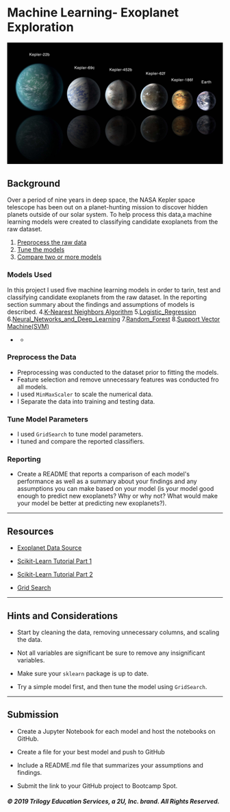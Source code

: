 # Machine Learning- Exoplanet Exploration

![exoplanets.jpg](Images/exoplanets.jpg)

## Background

Over a period of nine years in deep space, the NASA Kepler space telescope has been out on a planet-hunting mission to discover hidden planets outside of our solar system. To help process this data,a machine learning models were created to classifying candidate exoplanets from the raw dataset.

1. [Preprocess the raw data](#Preprocessing)
2. [Tune the models](#Tune-Model-Parameters)
3. [Compare two or more models](#Evaluate-Model-Performance)

### Models Used
In this project I used five machine learning models in order to tarin, test and classifying candidate exoplanets from the raw dataset. In the reporting section summary about the findings and assumptions of models is described. 
4.[K-Nearest Neighbors Algorithm](#K-Nearest-Neighbors-Algorithm) 
5.[Logistic_Regression](Logistic-Regression)
6.[Neural_Networks_and_Deep_Learning](#Neural_Networks_and_Deep_Learning)
7.[Random_Forest](#Random_forest)
8.[Support Vector Machine(SVM)](Support-Vector-Machine)
- - 

### Preprocess the Data
* Preprocessing was conducted to the dataset prior to fitting the models.
* Feature selection and remove unnecessary features was conducted fro all models.
* I used `MinMaxScaler` to scale the numerical data.
* I Separate the data into training and testing data.

### Tune Model Parameters

* I used `GridSearch` to tune model parameters.
* I tuned and compare the reported classifiers.

### Reporting

* Create a README that reports a comparison of each model's performance as well as a summary about your findings and any assumptions you can make based on your model (is your model good enough to predict new exoplanets? Why or why not? What would make your model be better at predicting new exoplanets?).

- - -

## Resources

* [Exoplanet Data Source](https://www.kaggle.com/nasa/kepler-exoplanet-search-results)

* [Scikit-Learn Tutorial Part 1](https://www.youtube.com/watch?v=4PXAztQtoTg)

* [Scikit-Learn Tutorial Part 2](https://www.youtube.com/watch?v=gK43gtGh49o&t=5858s)

* [Grid Search](https://scikit-learn.org/stable/modules/grid_search.html)

- - -

## Hints and Considerations

* Start by cleaning the data, removing unnecessary columns, and scaling the data.

* Not all variables are significant be sure to remove any insignificant variables.

* Make sure your `sklearn` package is up to date.

* Try a simple model first, and then tune the model using `GridSearch`.

- - -

## Submission

* Create a Jupyter Notebook for each model and host the notebooks on GitHub.

* Create a file for your best model and push to GitHub

* Include a README.md file that summarizes your assumptions and findings.

* Submit the link to your GitHub project to Bootcamp Spot.

##### © 2019 Trilogy Education Services, a 2U, Inc. brand. All Rights Reserved.

